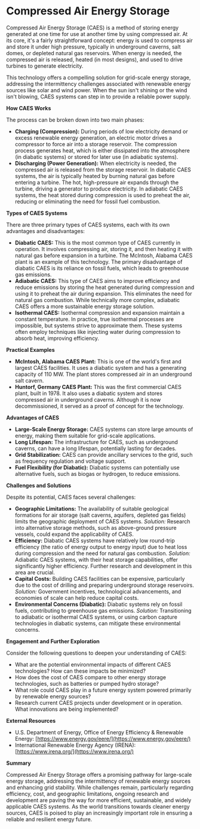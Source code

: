 # Compressed Air Energy Storage

Compressed Air Energy Storage (CAES) is a method of storing energy generated at one time for use at another time by using compressed air. At its core, it's a fairly straightforward concept: energy is used to compress air and store it under high pressure, typically in underground caverns, salt domes, or depleted natural gas reservoirs. When energy is needed, the compressed air is released, heated (in most designs), and used to drive turbines to generate electricity.

This technology offers a compelling solution for grid-scale energy storage, addressing the intermittency challenges associated with renewable energy sources like solar and wind power. When the sun isn't shining or the wind isn't blowing, CAES systems can step in to provide a reliable power supply.

**How CAES Works**

The process can be broken down into two main phases:

*   **Charging (Compression):** During periods of low electricity demand or excess renewable energy generation, an electric motor drives a compressor to force air into a storage reservoir. The compression process generates heat, which is either dissipated into the atmosphere (in diabatic systems) or stored for later use (in adiabatic systems).
*   **Discharging (Power Generation):** When electricity is needed, the compressed air is released from the storage reservoir. In diabatic CAES systems, the air is typically heated by burning natural gas before entering a turbine. The hot, high-pressure air expands through the turbine, driving a generator to produce electricity. In adiabatic CAES systems, the heat stored during compression is used to preheat the air, reducing or eliminating the need for fossil fuel combustion.

**Types of CAES Systems**

There are three primary types of CAES systems, each with its own advantages and disadvantages:

*   **Diabatic CAES:** This is the most common type of CAES currently in operation. It involves compressing air, storing it, and then heating it with natural gas before expansion in a turbine. The McIntosh, Alabama CAES plant is an example of this technology. The primary disadvantage of diabatic CAES is its reliance on fossil fuels, which leads to greenhouse gas emissions.
*   **Adiabatic CAES:** This type of CAES aims to improve efficiency and reduce emissions by storing the heat generated during compression and using it to preheat the air during expansion. This eliminates the need for natural gas combustion. While technically more complex, adiabatic CAES offers a more sustainable energy storage solution.
*   **Isothermal CAES:** Isothermal compression and expansion maintain a constant temperature. In practice, true isothermal processes are impossible, but systems strive to approximate them. These systems often employ techniques like injecting water during compression to absorb heat, improving efficiency.

**Practical Examples**

*   **McIntosh, Alabama CAES Plant:** This is one of the world's first and largest CAES facilities. It uses a diabatic system and has a generating capacity of 110 MW. The plant stores compressed air in an underground salt cavern.
*   **Huntorf, Germany CAES Plant:** This was the first commercial CAES plant, built in 1978. It also uses a diabatic system and stores compressed air in underground caverns. Although it is now decommissioned, it served as a proof of concept for the technology.

**Advantages of CAES**

*   **Large-Scale Energy Storage:** CAES systems can store large amounts of energy, making them suitable for grid-scale applications.
*   **Long Lifespan:** The infrastructure for CAES, such as underground caverns, can have a long lifespan, potentially lasting for decades.
*   **Grid Stabilization:** CAES can provide ancillary services to the grid, such as frequency regulation and voltage support.
*   **Fuel Flexibility (for Diabatic):** Diabatic systems can potentially use alternative fuels, such as biogas or hydrogen, to reduce emissions.

**Challenges and Solutions**

Despite its potential, CAES faces several challenges:

*   **Geographic Limitations:** The availability of suitable geological formations for air storage (salt caverns, aquifers, depleted gas fields) limits the geographic deployment of CAES systems. *Solution:* Research into alternative storage methods, such as above-ground pressure vessels, could expand the applicability of CAES.
*   **Efficiency:** Diabatic CAES systems have relatively low round-trip efficiency (the ratio of energy output to energy input) due to heat loss during compression and the need for natural gas combustion. *Solution:* Adiabatic CAES systems, with their heat storage capabilities, offer significantly higher efficiency. Further research and development in this area are crucial.
*   **Capital Costs:** Building CAES facilities can be expensive, particularly due to the cost of drilling and preparing underground storage reservoirs. *Solution:* Government incentives, technological advancements, and economies of scale can help reduce capital costs.
*   **Environmental Concerns (Diabatic):** Diabatic systems rely on fossil fuels, contributing to greenhouse gas emissions. *Solution:* Transitioning to adiabatic or isothermal CAES systems, or using carbon capture technologies in diabatic systems, can mitigate these environmental concerns.

**Engagement and Further Exploration**

Consider the following questions to deepen your understanding of CAES:

*   What are the potential environmental impacts of different CAES technologies? How can these impacts be minimized?
*   How does the cost of CAES compare to other energy storage technologies, such as batteries or pumped hydro storage?
*   What role could CAES play in a future energy system powered primarily by renewable energy sources?
*   Research current CAES projects under development or in operation. What innovations are being implemented?

**External Resources**

*   U.S. Department of Energy, Office of Energy Efficiency & Renewable Energy: [https://www.energy.gov/eere/](https://www.energy.gov/eere/)
*   International Renewable Energy Agency (IRENA): [https://www.irena.org/](https://www.irena.org/)

**Summary**

Compressed Air Energy Storage offers a promising pathway for large-scale energy storage, addressing the intermittency of renewable energy sources and enhancing grid stability. While challenges remain, particularly regarding efficiency, cost, and geographic limitations, ongoing research and development are paving the way for more efficient, sustainable, and widely applicable CAES systems. As the world transitions towards cleaner energy sources, CAES is poised to play an increasingly important role in ensuring a reliable and resilient energy future.
